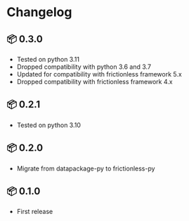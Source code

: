 # Changelog

## 📦 0.3.0

* Tested on python 3.11
* Dropped compatibility with python 3.6 and 3.7
* Updated for compatibility with frictionless framework 5.x
* Dropped compatibility with frictionless framework 4.x

## 📦 0.2.1

* Tested on python 3.10

## 📦 0.2.0

* Migrate from datapackage-py to frictionless-py

## 📦 0.1.0

* First release
